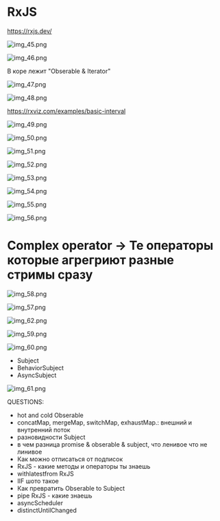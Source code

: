 # RxJS

https://rxjs.dev/

![img_45.png](img_45.png)

![img_46.png](img_46.png)

В коре лежит "Obserable & Iterator"

![img_47.png](img_47.png)

![img_48.png](img_48.png)

https://rxviz.com/examples/basic-interval

![img_49.png](img_49.png)

![img_50.png](img_50.png)

![img_51.png](img_51.png)

![img_52.png](img_52.png)

![img_53.png](img_53.png)

![img_54.png](img_54.png)

![img_55.png](img_55.png)

![img_56.png](img_56.png)

# Complex operator -> Те операторы которые агрегриют разные стримы сразу
![img_58.png](img_58.png)

![img_57.png](img_57.png)

![img_62.png](img_62.png)

![img_59.png](img_59.png)

![img_60.png](img_60.png)

- Subject
- BehaviorSubject
- AsyncSubject

![img_61.png](img_61.png)


QUESTIONS:
- hot and cold Obserable
- concatMap, mergeMap, switchMap,  exhaustMap.: внешний и внутренний поток
- разновидности Subject
- в чем разница promise & obserable & subject, что ленивое что не линивое
- Как можно отписаться от подписок
- RxJS - какие методы и операторы ты знаешь
- withlatestfrom RxJS
- IIF шото такое
- Как превратить Obserable to Subject
- pipe RxJS - какие знаешь
- asyncScheduler
- distinctUntilChanged

